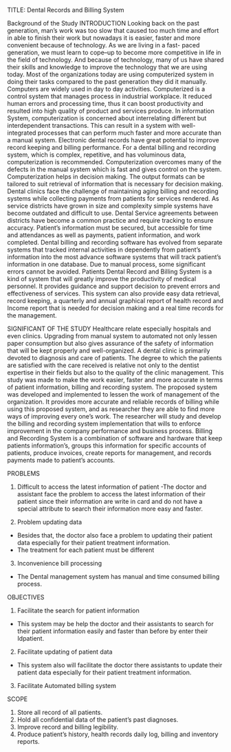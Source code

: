 TITLE: Dental Records and Billing System

Background of the Study
INTRODUCTION
  Looking back on the past generation, man’s work was too slow that caused too much time and effort in able to finish their work but nowadays it is easier, faster and more convenient because of technology. As we are living in a fast- paced generation, we must learn to cope–up to become more competitive in life in the field of technology. And because of technology, many of us have shared their skills and knowledge to improve the technology that we are using today. Most of the organizations today are using computerized system in doing their tasks compared to the past generation they did it manually.
  Computers are widely used in day to day activities. Computerized is a control system that manages process in industrial workplace. It reduced human errors and processing time, thus it can boost productivity and resulted into high quality of product and services produce. In information System, computerization is concerned about interrelating different but interdependent transactions. This can result in a system with well-integrated processes that can perform much faster and more accurate than a manual system. Electronic dental records have great potential to improve record keeping and billing performance. For a dental billing and recording system, which is complex, repetitive, and has voluminous data, computerization is recommended. Computerization overcomes many of the defects in the manual system which is fast and gives control on the system. Computerization helps in decision making. The output formats can be tailored to suit retrieval of information that is necessary for decision making. Dental clinics face the challenge of maintaining aging billing and recording systems while collecting payments from patients for services rendered. As service districts have grown in size and complexity simple systems have become outdated and difficult to use. Dental Service agreements between districts have become a common practice and require tracking to ensure accuracy. Patient’s information must be secured, but accessible for time and attendances as well as payments, patient information, and work completed. Dental billing and recording software has evolved from separate systems that tracked internal activities in dependently from patient’s information into the most advance software systems that will track patient’s information in one database.
  Due to manual process, some significant errors cannot be avoided. Patients Dental Record and Billing System is a kind of system that will greatly improve the productivity of medical personnel. It provides guidance and support decision to prevent errors and effectiveness of services. This system can also provide easy data retrieval, record keeping, a quarterly and annual graphical report of health record and Income report that is needed for decision making and a real time records for the management.

SIGNIFICANT OF THE STUDY
  Healthcare relate especially hospitals and even clinics. Upgrading from manual system to automated not only lessen paper consumption but also gives assurance of the safety of information that will be kept properly and well-organized. A dental clinic is primarily devoted to diagnosis and care of patients. The degree to which the patients are satisfied with the care received is relative not only to the dentist expertise in their fields but also to the quality of the clinic management.
This study was made to make the work easier, faster and more accurate in terms of patient information, billing and recording system. The proposed system was developed and implemented to lessen the work of management of the organization. It provides more accurate and reliable records of billing while using this proposed system, and as researcher they are able to find more ways of improving every one’s work. The researcher will study and develop the billing and recording system implementation that wills to enforce improvement in the company performance and business process.
  Billing and Recording System is a combination of software and hardware that keep patients information’s, groups this information for specific accounts of patients, produce invoices, create reports for management, and records payments made to patient’s accounts.
  
PROBLEMS
  1. Difficult to access the latest information of patient
  -The doctor and assistant face the problem to access the latest information of their patient since their information are write in card    and do not have a special attribute to search their information more easy and faster.
  
  2. Problem updating data
  - Besides that, the doctor also face a problem to updating their patient data especially for their patient treatment information.
  - The treatment for each patient must be different
  
  3. Inconvenience bill processing
  - The Dental management system has manual and time consumed billing process. 

OBJECTIVES
  1. Facilitate the search for patient information
  - This system may be help the doctor and their assistants to search for their patient information easily and faster than before by        enter their Idpatient.
  2. Facilitate updating of patient data 
  - This system also will facilitate the doctor there assistants to update their patient data especially for their patient treatment        information.
  
  3. Facilitate Automated billing system 


SCOPE
  1. Store all record of all patients.
  2. Hold all confidential data of the patient’s past diagnoses.
  3. Improve record and billing legibility.
  4. Produce patient’s history, health records daily log, billing and inventory reports.

